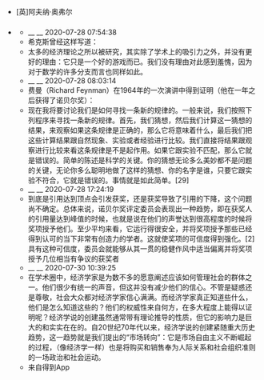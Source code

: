 - [英]阿夫纳·奥弗尔
- ### 
    - __ __ 2020-07-28 07:54:38
    - 希克斯曾经这样写道：
    - 太多的经济理论之所以被研究，其实除了学术上的吸引力之外，并没有更好的理由：它只是一个好的游戏而已。我们没有理由对此感到羞愧，因为对于数学的许多分支而言也同样如此。
    - __ __ 2020-07-28 08:03:14
    - 费曼（Richard Feynman）在1964年的一次演讲中得到证明（他在一年之后获得了诺贝尔奖）：
    - 现在我将要讨论我们是如何寻找一条新的规律的。一般来说，我们按照下列程序来寻找一条新的规律。首先，我们猜想，然后我们计算这一猜想的结果，来观察如果这条规律是正确的，那么它将意味着什么，最后我们把这些计算结果跟自然现象、实验或者经验进行比较。我们直接将结果跟观察进行比较来看这条规律是不是起作用。如果它跟实验不匹配，那么它就是错误的。简单的陈述是科学的关键。你的猜想无论多么美妙都不是问题的关键，无论你多么聪明地做了这样的猜想、你的名字是谁，只要它跟实验不符合，它就是错误的。事情就是如此简单。[29]
    - __ __ 2020-07-28 17:24:19
    - 到底是引用达到顶点会引发获奖，还是获奖导致了引用的下降，这个问题尚不确定。总体来说，诺贝尔奖评定委员会表现出一种趋势，即在获奖人的引用量达到峰值的时候，也就是说在他们的声誉达到很高程度的时候将奖项授予他们。至少平均来看，它运行得很安全，并将奖项授予那些已经得到认可的当下非常有创造力的学者。这就使奖项的可信度得到强化。[2]具有这种可信度，委员会就能够从其一贯的稳健作风中适当偏离并将奖项授予几位相当有争议的获奖者
    - __ __ 2020-07-30 10:39:25
    - 在学术圈中，经济学家是为数不多的愿意阐述应该如何管理社会的群体之一。他们很少有统一的声音，但这并没有减少他们的信心。不管是疑惑还是尊敬，社会大众都对经济学家信心满满。而经济学家真正知道些什么，他们是怎么知道这些的？他们的权威性来自何方，在多大程度上能得以证明呢？经济学说的创建虽然通常带有理论推导的性质，但它的影响力是巨大的和实实在在的。自20世纪70年代以来，经济学说的创建紧随重大历史趋势，这一趋势就是我们提出的“市场转向”：它是市场自由主义不断崛起的过程，（像经济学一样）也是将购买和销售奉为人际关系和社会组织准则的一场政治和社会运动。
    - 来自得到App
